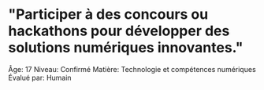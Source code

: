 # "Participer à des concours ou hackathons pour développer des solutions numériques innovantes."

Âge: 17
Niveau: Confirmé
Matière: Technologie et compétences numériques
Évalué par: Humain